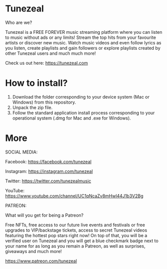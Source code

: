 # Tunezeal
Who are we?

Tunezeal is a FREE FOREVER music streaming platform where you can listen to music without ads or any limits! 
Stream the top hits from your favourite artists or discover new music. 
Watch music videos and even follow lyrics as you listen, create playlists and gain followers or explore playlists created by other Tunezeal users and much much more!

Check us out here:
https://tunezeal.com

# How to install?

1. Download the folder corresponding to your device system (Mac or Windows) from this repository.
2. Unpack the zip file.
3. Follow the standard application install process corresponding to your operational system (.dmg for Mac and .exe for Windows).


# More

SOCIAL MEDIA:

Facebook: https://facebook.com/tunezeal

Instagram: https://instagram.com/tunezeal

Twitter: https://twitter.com/tunezealmusic

YouTube: https://www.youtube.com/channel/UC1qNcaZv8mHwl44J1b3V2Bg




PATREON:

What will you get for being a Patreon?

Free NFTs, free access to our future live events and festivals or free upgrades to VIP/backstage tickets, access to secret Tunezeal videos featuring the hottest pop stars right now! On top of that, you will be a verified user on Tunezeal and you will get a blue checkmark badge next to your name for as long as you remain a Patreon, as well as surprises, giveaways and much more!

https://www.patreon.com/tunezeal

